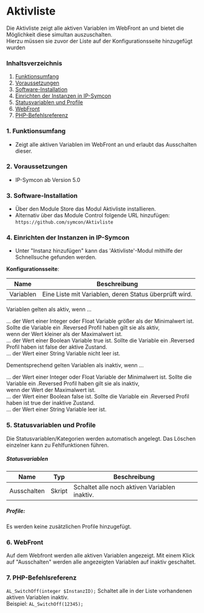 # Aktivliste
Die Aktivliste zeigt alle aktiven Variablen im WebFront an und bietet die Möglichkeit 
diese simultan auszuschalten.  
Hierzu müssen sie zuvor der Liste auf der Konfigurationsseite hinzugefügt wurden

### Inhaltsverzeichnis

1. [Funktionsumfang](#1-funktionsumfang)
2. [Voraussetzungen](#2-voraussetzungen)
3. [Software-Installation](#3-software-installation)
4. [Einrichten der Instanzen in IP-Symcon](#4-einrichten-der-instanzen-in-ip-symcon)
5. [Statusvariablen und Profile](#5-statusvariablen-und-profile)
6. [WebFront](#6-webfront)
7. [PHP-Befehlsreferenz](#7-php-befehlsreferenz)

### 1. Funktionsumfang

* Zeigt alle aktiven Variablen im WebFront an und erlaubt das Ausschalten dieser.

### 2. Voraussetzungen

- IP-Symcon ab Version 5.0

### 3. Software-Installation

* Über den Module Store das Modul Aktivliste installieren.
* Alternativ über das Module Control folgende URL hinzufügen:
`https://github.com/symcon/Aktivliste`

### 4. Einrichten der Instanzen in IP-Symcon

- Unter "Instanz hinzufügen" kann das 'Aktivliste'-Modul mithilfe der Schnellsuche gefunden werden.

__Konfigurationsseite__:

Name      | Beschreibung
--------- | ---------------------------------
Variablen | Eine Liste mit Variablen, deren Status überprüft wird.    

Variablen gelten als aktiv, wenn ... 

... der Wert einer Integer oder Float Variable größer als der Minimalwert ist. Sollte die Variable ein .Reversed Profil haben gilt sie als aktiv,  
    wenn der Wert kleiner als der Maximalwert ist.  
... der Wert einer Boolean Variable true ist. Sollte die Variable ein .Reversed Profil haben ist false der aktive Zustand.  
... der Wert einer String Variable nicht leer ist.

Dementsprechend gelten Variablen als inaktiv, wenn ...  

... der Wert einer Integer oder Float Variable der Minimalwert ist. Sollte die Variable ein .Reversed Profil haben gilt sie als inaktiv,  
    wenn der Wert der Maximalwert ist.  
... der Wert einer Boolean false ist. Sollte die Variable ein .Reversed Profil haben ist true der inaktive Zustand.   
... der Wert einer String Variable leer ist.  

### 5. Statusvariablen und Profile

Die Statusvariablen/Kategorien werden automatisch angelegt. Das Löschen einzelner kann zu Fehlfunktionen führen.

##### Statusvariablen

Name         | Typ    | Beschreibung
------------ | ------ | -------------------------------
Ausschalten  | Skript | Schaltet alle noch aktiven Variablen inaktiv. 

##### Profile:

Es werden keine zusätzlichen Profile hinzugefügt.

### 6. WebFront

Auf dem Webfront werden alle aktiven Variablen angezeigt. 
Mit einem Klick auf "Ausschalten" werden alle angezeigten Variablen auf inaktiv geschaltet.


### 7. PHP-Befehlsreferenz

`AL_SwitchOff(integer $InstanzID);`
Schaltet alle in der Liste vorhandenen aktiven Variablen inaktiv.  
Beispiel:
`AL_SwitchOff(12345);`
